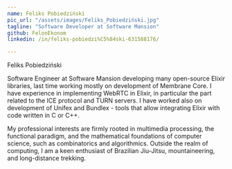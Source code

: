```yaml
---
name: Feliks Pobiedziński
pic_url: "/assets/images/Feliks_Pobiedziński.jpg"
tagline: "Software Developer at Software Mansion"
github: FelonEkonom
linkedin: /in/feliks-pobiedzi%C5%84ski-631588176/

---
```

Feliks Pobiedziński

Software Engineer at Software Mansion developing many open-source Elixir libraries, last time working mostly on development of Membrane Core. I have experience in implementing WebRTC in Elixir, in particular the part related to the ICE protocol and TURN servers. I have worked also on development of Unifex and Bundlex - tools that allow integrating Elixir with code written in C or C++.

My professional interests are firmly rooted in multimedia processing, the functional paradigm, and the mathematical foundations of computer science, such as combinatorics and algorithmics. Outside the realm of computing, I am a keen enthusiast of Brazilian Jiu-Jitsu, mountaineering, and long-distance trekking.
